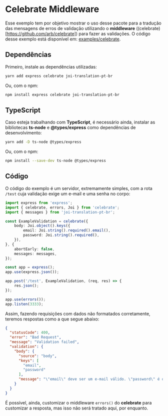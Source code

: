 
# Celebrate Middleware

Esse exemplo tem por objetivo mostrar o uso desse pacote para a tradução das mensagens de erros de validação utilizando o **middleware** ((celebrate)[https://github.com/arb/celebrate]) para fazer as validações. O código desse exemplo está disponível em: [examples/celebrate](https://github.com/EduardoJM/joi-translation-pt-br/tree/main/examples/celebrate).

## Dependências

Primeiro, instale as dependências utilizadas:

```bash
yarn add express celebrate joi-translation-pt-br
```

Ou, com o npm:

```bash
npm install express celebrate joi-translation-pt-br
```

## TypeScript

Caso esteja trabalhando com **TypeScript**, é necessário ainda, instalar as bibliotecas **ts-node** e **@types/express** como dependências de desenvolvimento:

```bash
yarn add -D ts-node @types/express
```

Ou, com o npm:

```bash
npm install --save-dev ts-node @types/express
```

## Código

O código do exemplo é um servidor, extremamente simples, com a rota `/test` cuja validação exige um e-mail e uma senha no corpo:

```typescript
import express from 'express';
import { celebrate, errors, Joi } from 'celebrate';
import { messages } from 'joi-translation-pt-br';

const ExampleValidation = celebrate({
    body: Joi.object().keys({
        email: Joi.string().required().email(),
        password: Joi.string().required(),
    }),
}, {
    abortEarly: false,
    messages: messages,
});

const app = express();
app.use(express.json());

app.post('/test', ExampleValidation, (req, res) => {
    res.json();
});

app.use(errors());
app.listen(3333);
```

Assim, fazendo requisições com dados não formatados corretamente, teremos respostas como a que segue abaixo:

```json
{
  "statusCode": 400,
  "error": "Bad Request",
  "message": "Validation failed",
  "validation": {
    "body": {
      "source": "body",
      "keys": [
        "email",
        "password"
      ],
      "message": "\"email\" deve ser um e-mail válido. \"password\" é obrigatório"
    }
  }
}
```

É possível, ainda, customizar o middleware `errors()` do **celebrate** para customizar a resposta, mas isso não será tratado aqui, por enquanto.
